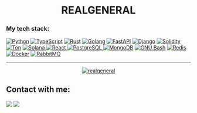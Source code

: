 <h1 align="center">REALGENERAL</h1>

<h3>My tech stack:</h3>
<div>
    <a href="https://python.org" target="_blank" rel="noreferrer"><img src="https://img.shields.io/badge/-Python-black?style=for-the-badge&logo=python&logoColor=ffffff" alt="Python" /></a>
    <a href="https://www.typescriptlang.org/" target="_blank" rel="noreferrer"><img src="https://img.shields.io/badge/-typescript-black?style=for-the-badge&logo=typescript&logoColor=ffffff" alt="TypeScript" /></a>
    <a href="https://www.rust-lang.org/" target="_blank" rel="noreferrer"><img src="https://img.shields.io/badge/-Rust-black?style=for-the-badge&logo=rust&logoColor=ffffff" alt="Rust" /></a>
    <a href="https://go.dev/" target="_blank" rel="noreferrer"><img src="https://img.shields.io/badge/-golang-black?style=for-the-badge&logo=GO&logoColor=ffffff" alt="Golang" /></a>
    <a href="https://fastapi.tiangolo.com/" target="_blank" rel="noreferrer"><img src="https://img.shields.io/badge/-FastAPI-black?style=for-the-badge&logo=fastapi&logoColor=ffffff" alt="FastAPI" /></a>
    <a href="https://www.djangoproject.com/" target="_blank" rel="noreferrer"><img src="https://img.shields.io/badge/-Django-black?style=for-the-badge&logo=django&logoColor=ffffff" alt="Django" /></a>
    <a href="https://soliditylang.org/" target="_blank" rel="noreferrer"><img src="https://img.shields.io/badge/-Solidity-black?style=for-the-badge&logo=solidity&logoColor=ffffff" alt="Solidity" /></a>
    <a href="https://ton.org/" target="_blank" rel="noreferrer"><img src="https://img.shields.io/badge/-TON-black?style=for-the-badge&logo=ton&logoColor=ffffff" alt="Ton" /></a>
    <a href="https://solana.com" target="_blank" rel="noreferrer"><img src="https://img.shields.io/badge/-Solana-black?style=for-the-badge&logo=solana&logoColor=ffffff" alt="Solana" /</a>
    <a href="https://react.dev/" target="_blank" rel="noreferrer"><img src="https://img.shields.io/badge/-react-black?style=for-the-badge&logo=react&logoColor=ffffff" alt="React" /</a>
    <a href="https://www.postgresql.org" target="_blank" rel="noreferrer"><img src="https://img.shields.io/badge/-Postgres-black?style=for-the-badge&logo=postgresql&logoColor=ffffff" alt="PostgreSQL" /</a>
    <a href="https://mongodb.com" target="_blank" rel="noreferrer"><img src="https://img.shields.io/badge/-MongoDB-black?style=for-the-badge&logo=mongodb&logoColor=ffffff" alt="MongoDB" /></a>
    <a href="https://www.gnu.org/software/bash/" target="_blank" rel="noreferrer"><img src="https://img.shields.io/badge/-GNU_Bash-black?style=for-the-badge&logo=gnubash&logoColor=ffffff" alt="GNU Bash" /></a>
    <a href="https://redis.io" target="_blank" rel="noreferrer"><img src="https://img.shields.io/badge/-Redis-black?style=for-the-badge&logo=redis&logoColor=ffffff" alt="Redis" /></a>
    <a href="https://www.docker.com/" target="_blank" rel="noreferrer"><img src="https://img.shields.io/badge/-Docker-black?style=for-the-badge&logo=docker&logoColor=ffffff" alt="Docker" /></a>
    <a href="https://www.rabbitmq.com" target="_blank" rel="noreferrer"><img src="https://img.shields.io/badge/-RabbitMQ-black?style=for-the-badge&logo=rabbitmq&logoColor=ffffff" alt="RabbitMQ" /></a>
</div>

<hr>

<div align="center">
    <a href="https://github.com/realgeneral">
        <img align="center" src="https://github-profile-summary-cards.vercel.app/api/cards/profile-details?username=realgeneral&theme=dark" alt="realgeneral" />
    </a>
</div>

<h2 align="left">Contact with me:</h2>
<p align="left">
  <a href="https://t.me/realgeneral"><img align="center" src="https://img.shields.io/badge/-realgeneral-black?style=for-the-badge&logo=telegram&logoColor=ffffff" /></a>
  <a href="realgeneral@outlook.com"><img align="center" src="https://img.shields.io/badge/-realgeneral@outlook.com-black?style=for-the-badge&logo=gmail&logoColor=ffffff" /></a>
</p>
